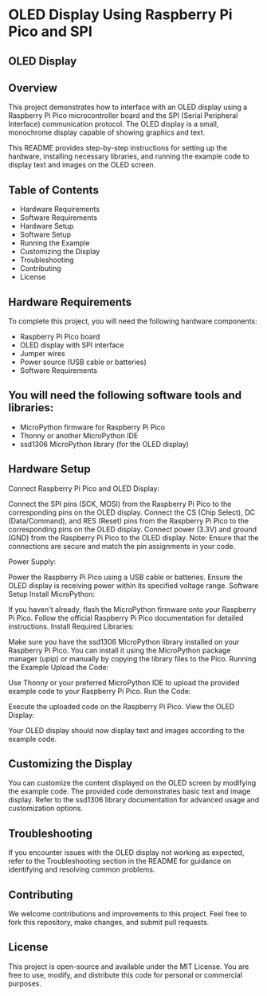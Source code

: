 # OLED Display Using Raspberry Pi Pico and SPI


## OLED Display


## Overview
This project demonstrates how to interface with an OLED display using a Raspberry Pi Pico microcontroller board and the SPI (Serial Peripheral Interface) communication protocol. The OLED display is a small, monochrome display capable of showing graphics and text.

This README provides step-by-step instructions for setting up the hardware, installing necessary libraries, and running the example code to display text and images on the OLED screen.

## Table of Contents
- Hardware Requirements
- Software Requirements
- Hardware Setup
- Software Setup
- Running the Example
- Customizing the Display
- Troubleshooting
- Contributing
- License

## Hardware Requirements
To complete this project, you will need the following hardware components:

- Raspberry Pi Pico board
- OLED display with SPI interface
- Jumper wires
- Power source (USB cable or batteries)
- Software Requirements

## You will need the following software tools and libraries:

- MicroPython firmware for Raspberry Pi Pico
- Thonny or another MicroPython IDE
- ssd1306 MicroPython library (for the OLED display)

## Hardware Setup
Connect Raspberry Pi Pico and OLED Display:

Connect the SPI pins (SCK, MOSI) from the Raspberry Pi Pico to the corresponding pins on the OLED display.
Connect the CS (Chip Select), DC (Data/Command), and RES (Reset) pins from the Raspberry Pi Pico to the corresponding pins on the OLED display.
Connect power (3.3V) and ground (GND) from the Raspberry Pi Pico to the OLED display.
Note: Ensure that the connections are secure and match the pin assignments in your code.

Power Supply:

Power the Raspberry Pi Pico using a USB cable or batteries.
Ensure the OLED display is receiving power within its specified voltage range.
Software Setup
Install MicroPython:

If you haven't already, flash the MicroPython firmware onto your Raspberry Pi Pico. Follow the official Raspberry Pi Pico documentation for detailed instructions.
Install Required Libraries:

Make sure you have the ssd1306 MicroPython library installed on your Raspberry Pi Pico. You can install it using the MicroPython package manager (upip) or manually by copying the library files to the Pico.
Running the Example
Upload the Code:

Use Thonny or your preferred MicroPython IDE to upload the provided example code to your Raspberry Pi Pico.
Run the Code:

Execute the uploaded code on the Raspberry Pi Pico.
View the OLED Display:

Your OLED display should now display text and images according to the example code.

## Customizing the Display
You can customize the content displayed on the OLED screen by modifying the example code. The provided code demonstrates basic text and image display. Refer to the ssd1306 library documentation for advanced usage and customization options.

## Troubleshooting
If you encounter issues with the OLED display not working as expected, refer to the Troubleshooting section in the README for guidance on identifying and resolving common problems.

## Contributing
We welcome contributions and improvements to this project. Feel free to fork this repository, make changes, and submit pull requests.

## License
This project is open-source and available under the MIT License. You are free to use, modify, and distribute this code for personal or commercial purposes.